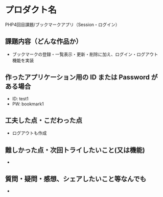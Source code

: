 # プロダクト名

PHP4回目課題/ブックマークアプリ（Session・ログイン）

## 課題内容（どんな作品か）

- ブックマークの登録・一覧表示・更新・削除に加え、ログイン・ログアウト機能を実装

## 作ったアプリケーション用の ID または Password がある場合

- ID: test1
- PW: bookmark1

## 工夫した点・こだわった点

- ログアウトも作成

## 難しかった点・次回トライしたいこと(又は機能)

- 

## 質問・疑問・感想、シェアしたいこと等なんでも

- 
